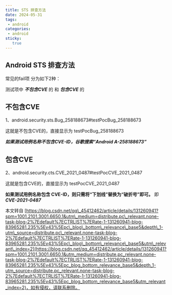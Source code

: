 ```yaml
---
title: STS 排查方法
date: 2024-05-31
tags:
 - android
categories: 
 - android
sticky: 
   true
---
```




## Android STS 排查方法

常见的fail项 分为如下2种：  

测试项中 _**不包含CVE**_ 的 和 _**包含CVE**_ 的

## 不包含CVE

1、android.security.sts.Bug\_258188673#testPocBug\_258188673  

这就是不包含CVE的，直接显示为 testPocBug\_258188673

_**如果测试用例名称不包含CVE-ID，谷歌搜索“Android A-258188673”**_  

## 包含CVE

2、android.security.cts.CVE\_2021\_0487#testPocCVE\_2021\_0487  

这就是包含CVE的，直接显示为 testPocCVE\_2021\_0487

**如果测试用例名称包含 CVE-ID，则只需将“下划线”替换为“破折号”即可。** 即 _**CVE-2021-0487**_



本文转自 [https://blog.csdn.net/qq\_45412462/article/details/131260941?spm=1001.2101.3001.6650.1&utm\_medium=distribute.pc\_relevant.none-task-blog-2%7Edefault%7ECTRLIST%7ERate-1-131260941-blog-83965281.235%5Ev43%5Epc\_blog\_bottom\_relevance\_base5&depth\_1-utm\_source=distribute.pc\_relevant.none-task-blog-2%7Edefault%7ECTRLIST%7ERate-1-131260941-blog-83965281.235%5Ev43%5Epc\_blog\_bottom\_relevance\_base5&utm\_relevant\_index=2](https://blog.csdn.net/qq_45412462/article/details/131260941?spm=1001.2101.3001.6650.1&utm_medium=distribute.pc_relevant.none-task-blog-2%7Edefault%7ECTRLIST%7ERate-1-131260941-blog-83965281.235%5Ev43%5Epc_blog_bottom_relevance_base5&depth_1-utm_source=distribute.pc_relevant.none-task-blog-2%7Edefault%7ECTRLIST%7ERate-1-131260941-blog-83965281.235%5Ev43%5Epc_blog_bottom_relevance_base5&utm_relevant_index=2)，如有侵权，请联系删除。